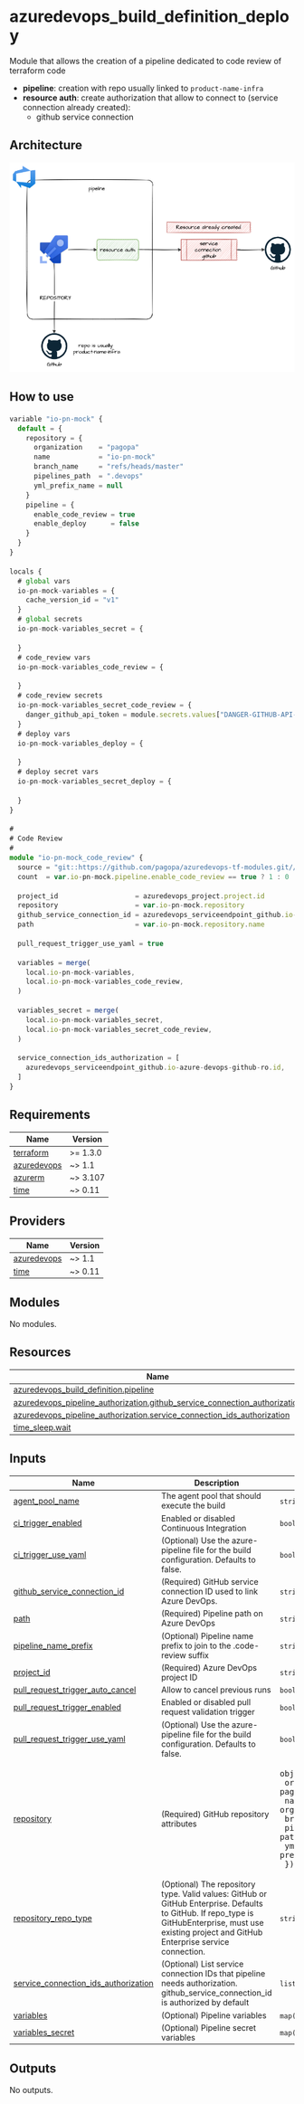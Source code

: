 # azuredevops_build_definition_deploy

Module that allows the creation of a pipeline dedicated to code review of terraform code

* **pipeline**: creation with repo usually linked to `product-name-infra`
* **resource auth**: create authorization that allow to connect to (service connection already created):
  * github service connection

## Architecture

![architecture](./docs/module-arch.drawio.png)

## How to use

```ts
variable "io-pn-mock" {
  default = {
    repository = {
      organization    = "pagopa"
      name            = "io-pn-mock"
      branch_name     = "refs/heads/master"
      pipelines_path  = ".devops"
      yml_prefix_name = null
    }
    pipeline = {
      enable_code_review = true
      enable_deploy      = false
    }
  }
}

locals {
  # global vars
  io-pn-mock-variables = {
    cache_version_id = "v1"
  }
  # global secrets
  io-pn-mock-variables_secret = {

  }
  # code_review vars
  io-pn-mock-variables_code_review = {

  }
  # code_review secrets
  io-pn-mock-variables_secret_code_review = {
    danger_github_api_token = module.secrets.values["DANGER-GITHUB-API-TOKEN"].value
  }
  # deploy vars
  io-pn-mock-variables_deploy = {

  }
  # deploy secret vars
  io-pn-mock-variables_secret_deploy = {

  }
}

#
# Code Review
#
module "io-pn-mock_code_review" {
  source = "git::https://github.com/pagopa/azuredevops-tf-modules.git//azuredevops_build_definition_code_review?ref=fix-pipelines-names"
  count  = var.io-pn-mock.pipeline.enable_code_review == true ? 1 : 0

  project_id                   = azuredevops_project.project.id
  repository                   = var.io-pn-mock.repository
  github_service_connection_id = azuredevops_serviceendpoint_github.io-azure-devops-github-pr.id
  path                         = var.io-pn-mock.repository.name

  pull_request_trigger_use_yaml = true

  variables = merge(
    local.io-pn-mock-variables,
    local.io-pn-mock-variables_code_review,
  )

  variables_secret = merge(
    local.io-pn-mock-variables_secret,
    local.io-pn-mock-variables_secret_code_review,
  )

  service_connection_ids_authorization = [
    azuredevops_serviceendpoint_github.io-azure-devops-github-ro.id,
  ]
}

```

<!-- markdownlint-disable -->
<!-- BEGIN_TF_DOCS -->
## Requirements

| Name | Version |
|------|---------|
| <a name="requirement_terraform"></a> [terraform](#requirement\_terraform) | >= 1.3.0 |
| <a name="requirement_azuredevops"></a> [azuredevops](#requirement\_azuredevops) | ~> 1.1 |
| <a name="requirement_azurerm"></a> [azurerm](#requirement\_azurerm) | ~> 3.107 |
| <a name="requirement_time"></a> [time](#requirement\_time) | ~> 0.11 |

## Providers

| Name | Version |
|------|---------|
| <a name="provider_azuredevops"></a> [azuredevops](#provider\_azuredevops) | ~> 1.1 |
| <a name="provider_time"></a> [time](#provider\_time) | ~> 0.11 |

## Modules

No modules.

## Resources

| Name | Type |
|------|------|
| [azuredevops_build_definition.pipeline](https://registry.terraform.io/providers/microsoft/azuredevops/latest/docs/resources/build_definition) | resource |
| [azuredevops_pipeline_authorization.github_service_connection_authorization](https://registry.terraform.io/providers/microsoft/azuredevops/latest/docs/resources/pipeline_authorization) | resource |
| [azuredevops_pipeline_authorization.service_connection_ids_authorization](https://registry.terraform.io/providers/microsoft/azuredevops/latest/docs/resources/pipeline_authorization) | resource |
| [time_sleep.wait](https://registry.terraform.io/providers/hashicorp/time/latest/docs/resources/sleep) | resource |

## Inputs

| Name | Description | Type | Default | Required |
|------|-------------|------|---------|:--------:|
| <a name="input_agent_pool_name"></a> [agent\_pool\_name](#input\_agent\_pool\_name) | The agent pool that should execute the build | `string` | `"Azure Pipelines"` | no |
| <a name="input_ci_trigger_enabled"></a> [ci\_trigger\_enabled](#input\_ci\_trigger\_enabled) | Enabled or disabled Continuous Integration | `bool` | `false` | no |
| <a name="input_ci_trigger_use_yaml"></a> [ci\_trigger\_use\_yaml](#input\_ci\_trigger\_use\_yaml) | (Optional) Use the azure-pipeline file for the build configuration. Defaults to false. | `bool` | `false` | no |
| <a name="input_github_service_connection_id"></a> [github\_service\_connection\_id](#input\_github\_service\_connection\_id) | (Required) GitHub service connection ID used to link Azure DevOps. | `string` | n/a | yes |
| <a name="input_path"></a> [path](#input\_path) | (Required) Pipeline path on Azure DevOps | `string` | n/a | yes |
| <a name="input_pipeline_name_prefix"></a> [pipeline\_name\_prefix](#input\_pipeline\_name\_prefix) | (Optional) Pipeline name prefix to join to the .code-review suffix | `string` | `null` | no |
| <a name="input_project_id"></a> [project\_id](#input\_project\_id) | (Required) Azure DevOps project ID | `string` | n/a | yes |
| <a name="input_pull_request_trigger_auto_cancel"></a> [pull\_request\_trigger\_auto\_cancel](#input\_pull\_request\_trigger\_auto\_cancel) | Allow to cancel previous runs | `bool` | `true` | no |
| <a name="input_pull_request_trigger_enabled"></a> [pull\_request\_trigger\_enabled](#input\_pull\_request\_trigger\_enabled) | Enabled or disabled pull request validation trigger | `bool` | `true` | no |
| <a name="input_pull_request_trigger_use_yaml"></a> [pull\_request\_trigger\_use\_yaml](#input\_pull\_request\_trigger\_use\_yaml) | (Optional) Use the azure-pipeline file for the build configuration. Defaults to false. | `bool` | `true` | no |
| <a name="input_repository"></a> [repository](#input\_repository) | (Required) GitHub repository attributes | <pre>object({<br/>    organization    = string # organization name (e.g. pagopaspa)<br/>    name            = string # repository name inside the organizzation<br/>    branch_name     = string<br/>    pipelines_path  = string # path where i can find the pipelines yaml<br/>    yml_prefix_name = string # prefix for yaml pipeline<br/>  })</pre> | n/a | yes |
| <a name="input_repository_repo_type"></a> [repository\_repo\_type](#input\_repository\_repo\_type) | (Optional) The repository type. Valid values: GitHub or GitHub Enterprise. Defaults to GitHub. If repo\_type is GitHubEnterprise, must use existing project and GitHub Enterprise service connection. | `string` | `"GitHub"` | no |
| <a name="input_service_connection_ids_authorization"></a> [service\_connection\_ids\_authorization](#input\_service\_connection\_ids\_authorization) | (Optional) List service connection IDs that pipeline needs authorization. github\_service\_connection\_id is authorized by default | `list(string)` | `null` | no |
| <a name="input_variables"></a> [variables](#input\_variables) | (Optional) Pipeline variables | `map(any)` | `null` | no |
| <a name="input_variables_secret"></a> [variables\_secret](#input\_variables\_secret) | (Optional) Pipeline secret variables | `map(any)` | `null` | no |

## Outputs

No outputs.
<!-- END_TF_DOCS -->
